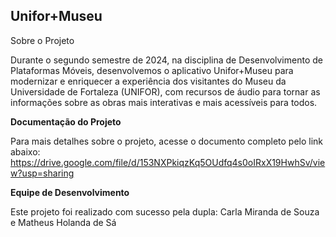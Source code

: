 ## **Unifor+Museu**
Sobre o Projeto

Durante o segundo semestre de 2024, na disciplina de Desenvolvimento de Plataformas Móveis, desenvolvemos o aplicativo Unifor+Museu para modernizar e enriquecer a experiência dos visitantes do Museu da Universidade de Fortaleza (UNIFOR), com recursos de áudio para tornar as informações sobre as obras mais interativas e mais acessíveis para todos. 

**Documentação do Projeto**

Para mais detalhes sobre o projeto, acesse o documento completo pelo link abaixo:
https://drive.google.com/file/d/153NXPkiqzKq5OUdfq4s0oIRxX19HwhSv/view?usp=sharing

**Equipe de Desenvolvimento**

Este projeto foi realizado com sucesso pela dupla:
Carla Miranda de Souza e Matheus Holanda de Sá
